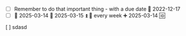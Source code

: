 - [ ] Remember to do that important thing - with a due date 📅 2022-12-17
- [ ] 📅 2025-03-14 🛫 2025-03-15 ⏫ 🔁 every week ➕ 2025-03-14 🆔

[ ] sdasd

